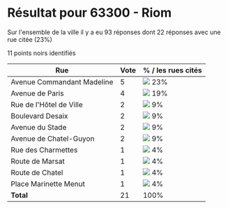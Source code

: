 # Résultat pour 63300 - Riom

Sur l'ensemble de la ville il y a eu 93 réponses dont 22 réponses avec une rue citée (23%)

11 points noirs identifiés

| Rue | Vote | % / les rues cités|
|-----|------|-------------------|
| Avenue Commandant Madeline | 5 | <img src="../../img/bar_23.gif" />&nbsp;23%|
| Avenue de Paris | 4 | <img src="../../img/bar_19.gif" />&nbsp;19%|
| Rue de l'Hôtel de Ville | 2 | <img src="../../img/bar_9.gif" />&nbsp;9%|
| Boulevard Desaix | 2 | <img src="../../img/bar_9.gif" />&nbsp;9%|
| Avenue du Stade | 2 | <img src="../../img/bar_9.gif" />&nbsp;9%|
| Avenue de Chatel-Guyon | 2 | <img src="../../img/bar_9.gif" />&nbsp;9%|
| Rue des Charmettes | 1 | <img src="../../img/bar_4.gif" />&nbsp;4%|
| Route de Marsat | 1 | <img src="../../img/bar_4.gif" />&nbsp;4%|
| Route de Chatel | 1 | <img src="../../img/bar_4.gif" />&nbsp;4%|
| Place Marinette Menut | 1 | <img src="../../img/bar_4.gif" />&nbsp;4%|
| **Total** | 21 | 100%|
